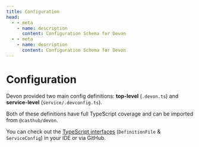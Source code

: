 ```yaml
---
title: Configuration
head:
  - - meta
    - name: description
      content: Configuration Schema for Devon
  - - meta
    - name: description
      content: Configuration Schema for Devon
---
```


# Configuration

Devon provided two main config definitions: **top-level** (`.devon.ts`) and **service-level** (`service/.devconfig.ts`).

Both of these definitions have full TypeScript coverage and can be imported from `@casthub/devon`.

You can check out the [TypeScript interfaces](https://github.com/casthub/devon/blob/master/src/types/definition.ts) (`DefinitionFile` & `ServiceConfig`) in your IDE or via GitHub.
